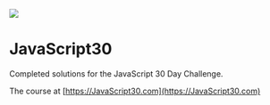 ﻿![](https://javascript30.com/images/JS3-social-share.png)

# JavaScript30

Completed solutions for the JavaScript 30 Day Challenge.

The course at [https://JavaScript30.com](https://JavaScript30.com)